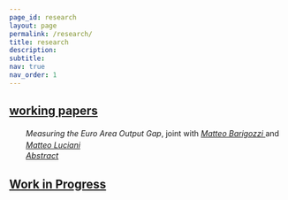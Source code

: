 ```yaml
---
page_id: research
layout: page
permalink: /research/
title: research
description:
subtitle: 
nav: true
nav_order: 1
---
```



<div class="projects">
  <a id="toggle-content-2" href="javascript:void(0);" onclick="toggleVisibility('content-2')">
    <h2 class="category"><i class="fa-solid fa-chevron-down fa-2xs"></i> working papers </h2>
  </a>
</div>

<!-- WORKING PAPERS -->
<div id="content-2" style="display: block;">

  <div style="margin: 0; padding: 0; position: relative;">
      <div style="display: inline-block; padding-left: 30px; line-height: 16pt;">
          <span><i>
            Measuring the Euro Area Output Gap</i>, joint with <a href="https://www.barigozzi.eu/Home.html"><i> Matteo Barigozzi </i></a> and <a href="https://sites.google.com/site/lucianimatteo/"><i> Matteo Luciani </i></a>
          </span>
      </div>
      <!-- ABSTRACT -->
      <div style="margin-top: 0px; position: relative;">
          <!-- Abstract dropdown -->
          <div style="display: inline-block; padding-left: 30px; font-size: 11pt;">
            <a href="javascript:void(0);" id="toggle-abstract-2" onclick="toggleAbstract('abstract-2')">
              <i class="fa-solid fa-chevron-right fa-2xs"></i> <i>Abstract</i>
            </a>
          </div>
          <div id="abstract-2" style="display:inline-block; display:none; padding-left: 30px; line-height: 12pt; font-size: 10pt;">
              Text
            <br>
            <div class="b">
              <b>Keywords:</b> output gap, factor models, large-dimensional data, non-stationarity, COVID19
            </div>
          </div>
      </div>
  </div>



<div class="projects">
  <a id="toggle-content-1" href="javascript:void(0);" onclick="toggleVisibility('content-1')">
    <h2 class="category"><i class="fa-solid fa-chevron-down fa-2xs"></i> Work in Progress </h2>
  </a>
</div>
